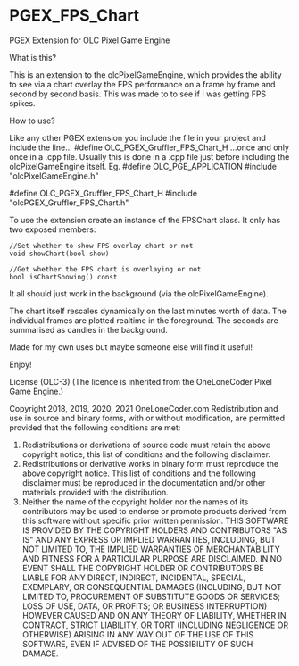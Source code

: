# PGEX_FPS_Chart
PGEX Extension for OLC Pixel Game Engine

What is this?

This is an extension to the olcPixelGameEngine, which provides the ability to see via a chart overlay the FPS performance on a frame by frame and second by second basis.
This was made to to see if I was getting FPS spikes.

How to use?

Like any other PGEX extension you include the file in your project and include the line...
  #define OLC_PGEX_Gruffler_FPS_Chart_H
...once and only once in a .cpp file. 
Usually this is done in a .cpp file just before including the olcPixelGameEngine itself.
Eg.
  #define OLC_PGE_APPLICATION
  #include "olcPixelGameEngine.h"

  #define OLC_PGEX_Gruffler_FPS_Chart_H
  #include "olcPGEX_Gruffler_FPS_Chart.h"

To use the extension create an instance of the FPSChart class.
It only has two exposed members:

	//Set whether to show FPS overlay chart or not
	void showChart(bool show)

	//Get whether the FPS chart is overlaying or not
	bool isChartShowing() const

It all should just work in the background (via the olcPixelGameEngine).

The chart itself rescales dynamically on the last minutes worth of data.
The individual frames are plotted realtime in the foreground.
The seconds are summarised as candles in the background.

Made for my own uses but maybe someone else will find it useful!

Enjoy!



License (OLC-3)
(The licence is inherited from the OneLoneCoder Pixel Game Engine.)

Copyright 2018, 2019, 2020, 2021 OneLoneCoder.com
Redistribution and use in source and binary forms, with or without
modification, are permitted provided that the following conditions
are met:
1. Redistributions or derivations of source code must retain the above
copyright notice, this list of conditions and the following disclaimer.
2. Redistributions or derivative works in binary form must reproduce
the above copyright notice. This list of conditions and the following
disclaimer must be reproduced in the documentation and/or other
materials provided with the distribution.
3. Neither the name of the copyright holder nor the names of its
contributors may be used to endorse or promote products derived
from this software without specific prior written permission.
THIS SOFTWARE IS PROVIDED BY THE COPYRIGHT HOLDERS AND CONTRIBUTORS
"AS IS" AND ANY EXPRESS OR IMPLIED WARRANTIES, INCLUDING, BUT NOT
LIMITED TO, THE IMPLIED WARRANTIES OF MERCHANTABILITY AND FITNESS FOR
A PARTICULAR PURPOSE ARE DISCLAIMED. IN NO EVENT SHALL THE COPYRIGHT
HOLDER OR CONTRIBUTORS BE LIABLE FOR ANY DIRECT, INDIRECT, INCIDENTAL,
SPECIAL, EXEMPLARY, OR CONSEQUENTIAL DAMAGES (INCLUDING, BUT NOT
LIMITED TO, PROCUREMENT OF SUBSTITUTE GOODS OR SERVICES; LOSS OF USE,
DATA, OR PROFITS; OR BUSINESS INTERRUPTION) HOWEVER CAUSED AND ON ANY
THEORY OF LIABILITY, WHETHER IN CONTRACT, STRICT LIABILITY, OR TORT
(INCLUDING NEGLIGENCE OR OTHERWISE) ARISING IN ANY WAY OUT OF THE USE
OF THIS SOFTWARE, EVEN IF ADVISED OF THE POSSIBILITY OF SUCH DAMAGE.
